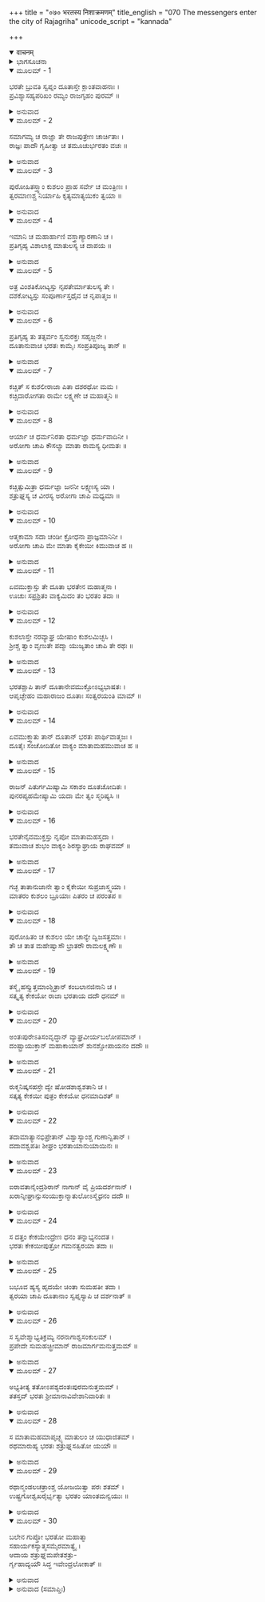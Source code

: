 +++
title = "०७० भरतस्य निशाक्रमणम्"
title_english = "070 The messengers enter the city of Rajagriha"
unicode_script = "kannada"

+++
<details open><summary>वाचनम्</summary>

<div class="audioEmbed"  caption="श्रीराम-हरिसीताराममूर्ति-घनपाठिभ्यां वचनम्" src="https://archive.org/download/Ramayana-recitation-Sriram-harisItArAmamUrti-Ghanapaati-v2/Kanda_2/Kanda_2_AYK-070-Bharathasya_Nishakramanam.mp3"></div>
</details>



<details><summary>ಭಾಗಸೂಚನಾ</summary>

ಅಯೋಧ್ಯೆಯ ದೂತರು ಭರತನಿಗೂ, ಭರತನ ಸೋದರಮಾವನಿಗೂ ಉಡುಗೊರೆಯ ವಸ್ತುಗಳನ್ನು ಅರ್ಪಿಸಿದುದು, ವಸಿಷ್ಠರ ಸಂದೇಶವನ್ನು ತಿಳಿಯಪಡಿಸಿದುದು, ಭರತನು ತಂದೆಯೇ ಮೊದಲಾದವರ ಕುಶಲವನ್ನು ಕೇಳಿ ತಾತನ ಅನುಮತಿಯನ್ನು ಪಡೆದು ಶತ್ರುಘ್ನನೋಡನೆ ಅಯೋಧ್ಯೆಗೆ ಹೊರಡುವುದು
</details>

<details open><summary>ಮೂಲಮ್ - 1</summary>

ಭರತೇ ಬ್ರುವತಿ ಸ್ವಪ್ನಂ ದೂತಾಸ್ತೇ ಕ್ಲಾಂತವಾಹನಾಃ ।  
ಪ್ರವಿಶ್ಯಾಸಹ್ಯಪರಿಖಂ ರಮ್ಯಂ ರಾಜಗೃಹಂ ಪುರಮ್ ॥
</details>

<details><summary>ಅನುವಾದ</summary>

ಈ ಪ್ರಕಾರ ಭರತನು ಮಿತ್ರರಿಗೆ ತನ್ನ ಸ್ವಪ್ನವೃತ್ತಾಂತವನ್ನು ತಿಳಿಸುತ್ತಿರುವಾಗ, ಬಳಲಿದ ಕುದುರೆಗಳಿಂದ ಬಂದ ಆ ದೂತರು ಆ ರಮಣೀಯ ರಾಜಗೃಹಪುರ ಪ್ರವೇಶಿಸಿದರು. ಸುತ್ತಲಿರುವ ಕಂದಕವನ್ನು ದಾಟುವುದು ಶತ್ರುಗಳಿಗೆ ಬಹಳ ಕಠಿಣವಾಗಿತ್ತು.॥1॥
</details>

<details open><summary>ಮೂಲಮ್ - 2</summary>

ಸಮಾಗಮ್ಯ ಚ ರಾಜ್ಞಾ ತೇ ರಾಜಪುತ್ರೇಣ ಚಾರ್ಚಿತಾಃ ।  
ರಾಜ್ಞಃ ಪಾದೌ ಗೃಹೀತ್ವಾ ಚ ತಮೂಚುರ್ಭರತಂ ವಚಃ ॥
</details>

<details><summary>ಅನುವಾದ</summary>

ನಗರಕ್ಕೆ ಬಂದ ಆ ದೂತರು ಕೇಕೆಯ ದೇಶದ ರಾಜನನ್ನು ಮತ್ತು ರಾಜಕುಮಾರನನ್ನು ಭೆಟ್ಟಿಯಾದರು ಹಾಗೂ ಅವರಿಬ್ಬರನ್ನೂ ಸತ್ಕರಿಸಿದರು. ಮತ್ತೆ ಅವರು ಭಾವೀರಾಜನಾದ ಭರತನ ಕಾಲು ಮುಟ್ಟಿ ಇಂತೆಂದರು.॥2॥
</details>

<details open><summary>ಮೂಲಮ್ - 3</summary>

ಪುರೋಹಿತಸ್ತ್ವಾಂ ಕುಶಲಂ ಪ್ರಾಹ ಸರ್ವೇ ಚ ಮಂತ್ರಿಣಃ ।  
ತ್ವರಮಾಣಶ್ಚ ನಿರ್ಯಾಹಿ ಕೃತ್ಯಮಾತ್ಯಯಿಕಂ ತ್ವಯಾ ॥
</details>

<details><summary>ಅನುವಾದ</summary>

ಕುಮಾರ! ಪುರೋಹಿತರು ಹಾಗೂ ಸಮಸ್ತ ಮಂತ್ರಿಗಳು ನಿಮ್ಮಲ್ಲಿ ಕುಶಲವನ್ನು ಕೇಳಿರುವರು. ಈಗ ನೀವು ಶೀಘ್ರವಾಗಿ ಇಲ್ಲಿಂದ ಹೊರಡಿರಿ. ಅಯೋಧ್ಯೆಯಲ್ಲಿ ನಿಮಗೆ ಅತ್ಯಂತ ಆವಶ್ಯಕ ಕಾರ್ಯವಿದೆ.॥3॥
</details>

<details open><summary>ಮೂಲಮ್ - 4</summary>

ಇಮಾನಿ ಚ ಮಹಾರ್ಹಾಣಿ ವಸ್ತ್ರಾಣ್ಯಾರಣಾನಿ ಚ ।  
ಪ್ರತಿಗೃಹ್ಯ ವಿಶಾಲಾಕ್ಷ ಮಾತುಲಸ್ಯ ಚ ದಾಪಯ ॥
</details>

<details><summary>ಅನುವಾದ</summary>

ವಿಶಾಲನೇತ್ರವುಳ್ಳ ರಾಜ ಕುಮಾರನೇ! ಈ ಅಮೂಲ್ಯವಾದ ವಸ್ತ್ರ-ಒಡವೆಗಳನ್ನು ನೀವು ಸ್ವತಃ ಸ್ವೀಕರಿಸಿರಿ ಮತ್ತು ನಿಮ್ಮ ಮಾವನವರಿಗೂ ಕೊಡಿರಿ.॥4॥
</details>

<details open><summary>ಮೂಲಮ್ - 5</summary>

ಅತ್ರ ವಿಂಶತಿಕೋಟ್ಯಸ್ತು ನೃಪತೇರ್ಮಾತುಲಸ್ಯ ತೇ ।  
ದಶಕೋಟ್ಯಸ್ತು ಸಂಪೂರ್ಣಾಸ್ತಥೈವ ಚ ನೃಪಾತ್ಮಜ ॥
</details>

<details><summary>ಅನುವಾದ</summary>

ರಾಜಕುಮಾರ! ಇಲ್ಲಿಗೆ ತಂದಿರುವ ಸಾಮಗ್ರಿಯಲ್ಲಿ ಇಪ್ಪತ್ತುಕೋಟಿಯ ಸಾಮಗ್ರಿಯು ನಿಮ್ಮ ತಾತನವರಾದ ಕೇಕಯ ನರೇಶನಿಗಾಗಿ ಇದೆ ಹಾಗೂ ಹತ್ತುಕೋಟಿಯ ವಸ್ತುಗಳು ನಿಮ್ಮ ಮಾವನವರಿಗಾಗಿ ಇದೆ.॥5॥
</details>

<details open><summary>ಮೂಲಮ್ - 6</summary>

ಪ್ರತಿಗೃಹ್ಯ ತು ತತ್ಸರ್ವಂ ಸ್ವನುರಕ್ತಃ ಸಹೃಜ್ಜನೇ ।  
ದೂತಾನುವಾಚ ಭರತಃ ಕಾಮೈಃ ಸಂಪ್ರತಿಪೂಜ್ಯ ತಾನ್ ॥
</details>

<details><summary>ಅನುವಾದ</summary>

ಅವೆಲ್ಲ ವಸ್ತುಗಳನ್ನು ಪಡೆದು ಮಾವನೇ ಆದಿ ಸುಹೃದರಲ್ಲಿ ಅನುರಾಗವುಳ್ಳ ಭರತನು ಅವರಿಗೆ ಹಂಚಿದನು. ಅನಂತರ ಇಚ್ಛಾನುಸಾರ ವಸ್ತುಗಳನ್ನು ಕೊಟ್ಟು, ದೂತರನ್ನು ಸತ್ಕರಿಸಿದ ಬಳಿಕ ಅವನು ಇಂತೆಂದನು.॥6॥
</details>

<details open><summary>ಮೂಲಮ್ - 7</summary>

ಕಚ್ಚಿತ್ ಸ ಕುಶಲೀರಾಜಾ ಪಿತಾ ದಶರಥೋ ಮಮ ।  
ಕಚ್ಚಿದಾರೋಗತಾ ರಾಮೇ ಲಕ್ಷ್ಮಣೇ ಚ ಮಹಾತ್ಮನಿ ॥
</details>

<details><summary>ಅನುವಾದ</summary>

ನಮ್ಮ ತಂದೆಯವರಾದ ಮಹಾರಾಜರು ಕ್ಷೇಮವಾಗಿದ್ದಾರೆ ತಾನೆ? ಮಹಾತ್ಮಾ ಶ್ರೀರಾಮ ಮತ್ತು ಲಕ್ಷ್ಮಣರು ನಿರೋಗಿಯಾಗಿರುವರಲ್ಲ.॥7॥
</details>

<details open><summary>ಮೂಲಮ್ - 8</summary>

ಆರ್ಯಾ ಚ ಧರ್ಮನಿರತಾ ಧರ್ಮಜ್ಞಾ ಧರ್ಮವಾದಿನೀ ।  
ಅರೋಗಾ ಚಾಪಿ ಕೌಸಲ್ಯಾ ಮಾತಾ ರಾಮಸ್ಯ ಧೀಮತಃ ॥
</details>

<details><summary>ಅನುವಾದ</summary>

ಧರ್ಮವನ್ನು ತಿಳಿದ, ಧರ್ಮವನ್ನೇ ಚರ್ಚಿಸುತ್ತಿರುವ ಬುದ್ಧಿವಂತಳಾದ ಶ್ರೀರಾಮ ಮಾತೆ ಆರ್ಯೆ ಕೌಸಲ್ಯೆಯು ಆರೋಗ್ಯವಾಗಿ ಇರುವಳಲ್ಲ.॥8॥
</details>

<details open><summary>ಮೂಲಮ್ - 9</summary>

ಕಚ್ಚಿತ್ಸುಮಿತ್ರಾ ಧರ್ಮಜ್ಞಾ ಜನನೀ ಲಕ್ಷ್ಮಣಸ್ಯ ಯಾ ।  
ಶತ್ರುಘ್ನಸ್ಯ ಚ ವೀರಸ್ಯ ಅರೋಗಾ ಚಾಪಿ ಮಧ್ಯಮಾ ॥
</details>

<details><summary>ಅನುವಾದ</summary>

ವೀರ ಲಕ್ಷ್ಮಣನ ಮತ್ತು ಶತ್ರುಘ್ನನ ಮಾತೆ ನನ್ನ ಮಧ್ಯಮತಾಯಿ ಧರ್ಮಜ್ಞಾ ಸುಮಿತ್ರೆಯು ಸ್ವಸ್ಥ ಮತ್ತು ಸುಖವಾಗಿರುವಳಲ್ಲ.॥9॥
</details>

<details open><summary>ಮೂಲಮ್ - 10</summary>

ಆತ್ಮಕಾಮಾ ಸದಾ ಚಂಡೀ ಕ್ರೋಧನಾ ಪ್ರಾಜ್ಞಮಾನಿನೀ ।  
ಅರೋಗಾ ಚಾಪಿ ಮೇ ಮಾತಾ ಕೈಕೇಯೀ ಕಿಮುವಾಚ ಹ ॥
</details>

<details><summary>ಅನುವಾದ</summary>

ಸದಾ ತನ್ನ ಸ್ವಾರ್ಥವನ್ನೇ ಸಿದ್ಧಗೊಳಿಸಲು ಬಯಸುವ, ತನ್ನನ್ನು ದೊಡ್ಡ ಬುದ್ಧಿವಂತಳೆಂದು ತಿಳಿದುಕೊಂಡ ಆ ಉಗ್ರಸ್ವಭಾವವುಳ್ಳ, ಕೋಪಶೀಲಾ ನನ್ನ ತಾಯಿ ಕೈಕೇಯಿಗೆ ಯಾವುದೇ ಕಷ್ಟವಿಲ್ಲ ತಾನೆ? ಅವಳು ಏನು ಹೇಳಿರುವಳು.॥10॥
</details>

<details open><summary>ಮೂಲಮ್ - 11</summary>

ಏವಮುಕ್ತಾಸ್ತು ತೇ ದೂತಾ ಭರತೇನ ಮಹಾತ್ಮನಾ ।  
ಊಚುಃ ಸಪ್ರಶ್ರಿತಂ ವಾಕ್ಯಮಿದಂ ತಂ ಭರತಂ ತದಾ ॥
</details>

<details><summary>ಅನುವಾದ</summary>

ಮಹಾತ್ಮಾ ಭರತನು ಹೀಗೆ ಕೇಳಿದಾಗ ದೂತರು ವಿನಯದಿಂದ ಅವನಲ್ಲಿ ಹೇಳಿದರು.॥11॥
</details>

<details open><summary>ಮೂಲಮ್ - 12</summary>

ಕುಶಲಾಸ್ತೇ ನರವ್ಯಾಘ್ರ ಯೇಷಾಂ ಕುಶಲಮಿಚ್ಛಸಿ ।  
ಶ್ರೀಶ್ಚ ತ್ವಾಂ ವೃಣುತೇ ಪದ್ಮಾ ಯುಜ್ಯತಾಂ ಚಾಪಿ ತೇ ರಥಃ ॥
</details>

<details><summary>ಅನುವಾದ</summary>

ಪುರುಷಸಿಂಹನೇ! ನಿಮಗೆ ಅಭಿಪ್ರೇತವಿರುವವರು ಸಕುಶಲರಾಗಿದ್ದಾರೆ. ಕೈಯಲ್ಲಿ ಕಮಲವನ್ನು ಧರಿಸಿದ ಲಕ್ಷ್ಮಿಯು ನಿಮ್ಮನ್ನು ವರಣ ಮಾಡುತ್ತಿರುವಳು. ಈಗ ಪ್ರಯಾಣಕ್ಕಾಗಿ ನಿಮ್ಮ ರಥ ಶೀಘ್ರವಾಗಿ ಸಿದ್ಧವಾಗಲೀ.॥12॥
</details>

<details open><summary>ಮೂಲಮ್ - 13</summary>

ಭರತಶ್ಚಾಪಿ ತಾನ್ ದೂತಾನೇವಮುಕ್ತೋಽಭ್ಯಭಾಷತಃ ।  
ಆಪೃಚ್ಛೇಹಂ ಮಹಾರಾಜಂ ದೂತಾಃ ಸಂತ್ವರಯಂತಿ ಮಾಮ್ ॥
</details>

<details><summary>ಅನುವಾದ</summary>

ಆ ದೂತರು ಹೀಗೆ ಹೇಳಿದಾಗ ಭರತನು ಹೇಳಿದನು - ಸರಿ, ‘ದೂತರು ನನ್ನನ್ನು ಶೀಘ್ರವಾಗಿ ಅಯೋಧ್ಯೆಗೆ ಹೊರಡಲು ಹೇಳುತ್ತಿದ್ದಾರೆ. ತಮ್ಮ ಅಪ್ಪಣೆ ಏನು?’ ಎಂದು ಮಹಾರಾಜರಲ್ಲಿ ನಾನು ಕೇಳುತ್ತೇನೆ.॥13॥
</details>

<details open><summary>ಮೂಲಮ್ - 14</summary>

ಏವಮುಕ್ತ್ವಾತು ತಾನ್ ದೂತಾನ್ ಭರತಃ ಪಾರ್ಥಿವಾತ್ಮಜಃ ।  
ದೂತೈಃ ಸಂಚೋದಿತೋ ವಾಕ್ಯಂ ಮಾತಾಮಹಮುವಾಚ ಹ ॥
</details>

<details><summary>ಅನುವಾದ</summary>

ದೂತರಲ್ಲಿ ಹೀಗೆ ಹೇಳಿ ರಾಜಕುಮಾರ ಭರತನು ಅವರಿಂದ ಪ್ರೇರಿತನಾಗಿ ತಾತನ ಬಳಿಗೆ ಹೋಗಿ ಹೇಳಿದನು.॥14॥
</details>

<details open><summary>ಮೂಲಮ್ - 15</summary>

ರಾಜನ್ ಪಿತುರ್ಗಮಿಷ್ಯಾಮಿ ಸಕಾಶಂ ದೂತಚೋದಿತಃ ।  
ಪುನರಪ್ಯಹಮೇಷ್ಯಾಮಿ ಯದಾ ಮೇ ತ್ವಂ ಸ್ಮರಿಷ್ಯಸಿ ॥
</details>

<details><summary>ಅನುವಾದ</summary>

ಮಹಾರಾಜರೇ! ದೂತರು ಹೇಳಿದಂತೆ ನಾನು ಈಗ ತಂದೆಯವರ ಬಳಿಗೆ ಹೋಗುತ್ತಿದ್ದೇನೆ. ಮತ್ತೆ ನೀವು ನೆನೆದಾಗ ನಾನು ಇಲ್ಲಿಗೆ ಬಂದುಬಿಡುವೆನು.॥15॥
</details>

<details open><summary>ಮೂಲಮ್ - 16</summary>

ಭರತೇನೈವಮುಕ್ತಸ್ತು ನೃಪೋ ಮಾತಾಮಹಸ್ತದಾ ।  
ತಮುವಾಚ ಶುಭಂ ವಾಕ್ಯಂ ಶಿರಸ್ಯಾಘ್ರಾಯ ರಾಘವಮ್ ॥
</details>

<details><summary>ಅನುವಾದ</summary>

ಭರತನು ಹೀಗೆ ಹೇಳಿದಾಗ ತಾತ ಕೇಕಯ ನರೇಶನು ಆಗ ಆ ರಘುಕುಲಭೂಷಣ ಭರತನ ಶಿರವನ್ನು ಆಘ್ರಾಣಿಸಿ ಈ ಶುಭವಚನವನ್ನು ಹೇಳಿದನು-॥16॥
</details>

<details open><summary>ಮೂಲಮ್ - 17</summary>

ಗಚ್ಛ ತಾತಾನುಜಾನೇ ತ್ವಾಂ ಕೈಕೇಯೀ ಸುಪ್ರಜಾಸ್ತ್ವಯಾ ।  
ಮಾತರಂ ಕುಶಲಂ ಬ್ರೂಯಾಃ ಪಿತರಂ ಚ ಪರಂತಪ ॥
</details>

<details><summary>ಅನುವಾದ</summary>

ಅಪ್ಪಾ! ಹೋಗು, ನಾನು ನಿನಗೆ ಅಪ್ಪಣೆ ಕೊಡುತ್ತೇನೆ. ನಿನ್ನನ್ನು ಪಡೆದು ಕೈಕೇಯಿಯು ಉತ್ತಮ ಸಂತಾನವುಳ್ಳವಳಾಗಿದ್ದಾಳೆ. ಪರಂತಪ ವೀರನೇ! ನೀನು ನಿನ್ನ ತಾಯಿ-ತಂದೆಯವರಲ್ಲಿ ಇಲ್ಲಿಯ ಕ್ಷೇಮ-ಸಮಾಚಾರ ಹೇಳು.॥17॥
</details>

<details open><summary>ಮೂಲಮ್ - 18</summary>

ಪುರೋಹಿತಂ ಚ ಕುಶಲಂ ಯೇ ಚಾನ್ಯೇ ದ್ವಿಜಸತ್ತಮಾಃ ।  
ತೌ ಚ ತಾತ ಮಹೇಷ್ವಾಸೌ ಭ್ರಾತರೌ ರಾಮಲಕ್ಷ್ಮಣೌ ॥
</details>

<details><summary>ಅನುವಾದ</summary>

ಮಗು ನಿಮ್ಮ ಪುರೋಹಿತರಲ್ಲಿ ಹಾಗೂ ಇತರ ಶ್ರೇಷ್ಠ ಬ್ರಾಹ್ಮಣರಲ್ಲಿಯೂ ನಮ್ಮ ಕುಶಲವನ್ನು ಹೇಳುವುದು. ಆ ಮಹಾಧನುರ್ಧರ ಶ್ರೀರಾಮ-ಲಕ್ಷ್ಮಣರಲ್ಲಿಯೂ ಇಲ್ಲಿಯ ಕ್ಷೇಮ-ಸಮಾಚಾರ ತಿಳಿಸುವುದು.॥18॥
</details>

<details open><summary>ಮೂಲಮ್ - 19</summary>

ತಸ್ಮೈ ಹಸ್ತ್ಯುತ್ತಮಾಂಶ್ಚಿತ್ರಾನ್ ಕಂಬಲಾನಜಿನಾನಿ ಚ ।  
ಸತ್ಕೃತ್ಯ ಕೇಕಯೋ ರಾಜಾ ಭರತಾಯ ದದೌ ಧನಮ್ ॥
</details>

<details><summary>ಅನುವಾದ</summary>

ಹೀಗೆ ಹೇಳಿ ಕೇಕೆಯ ನರೇಶನು ಭರತನನ್ನು ಸತ್ಕರಿಸಿ, ಅವನಿಗೆ ಬಹಳಷ್ಟು ಉತ್ತಮ ಆನೆಗಳನ್ನು, ಚಿತ್ರಿತವಾದ ರತ್ನಗಂಬಳಿಗಳನ್ನು, ಮೃಗಚರ್ಮ ಮತ್ತು ಅಪಾರ ಧನವನ್ನು ಕೊಟ್ಟನು.॥19॥
</details>

<details open><summary>ಮೂಲಮ್ - 20</summary>

ಅಂತಃಪುರೇಽತಿಸಂವೃದ್ಧಾನ್ ವ್ಯಾಘ್ರವೀರ್ಯಬಲೋಪಮಾನ್ ।  
ದಂಷ್ಟ್ರಾಯುಕ್ತಾನ್ ಮಹಾಕಾಯಾನ್ ಶುನಶ್ಚೋಪಾಯನಂ ದದೌ ॥
</details>

<details><summary>ಅನುವಾದ</summary>

ಅಂತಃಪುರದಲ್ಲೇ ಸಾಕಿ ಬೆಳೆಸಿದ, ಬಲ-ಪರಾಕ್ರಮದಲ್ಲಿ ಹುಲಿಯಂತಿದ್ದ, ದಾಡೆಹಲ್ಲುಗಳಿಂದ ಕೂಡಿದ, ವಿಶಾಲ ಕಾಯವಾಗಿದ್ದ ಅನೇಕ ನಾಯಿಗಳನ್ನು ಕೇಕಯ ನರೇಶನು ಭರತನಿಗೆ ಕಾಣಿಕೆಯಾಗಿ ನೀಡಿದನು.॥20॥
</details>

<details open><summary>ಮೂಲಮ್ - 21</summary>

ರುಕ್ಮನಿಷ್ಕಸಹಸ್ರೇ ದ್ವೇ ಷೋಡಶಾಶ್ವಶತಾನಿ ಚ ।  
ಸತ್ಕತ್ಯ ಕೇಕಯೀ ಪುತ್ರಂ ಕೇಕಯೋ ಧನಮಾದಿಶತ್ ॥
</details>

<details><summary>ಅನುವಾದ</summary>

ಎರಡುಸಾವಿರ ಚಿನ್ನದ ನಾಣ್ಯಗಳು, ಸಾವಿರದ ಆರು ನೂರು ಕುದುರೆಗಳನ್ನು ಕೊಟ್ಟನು. ಹೀಗೆ ಕೇಕೆಯನರೇಶನು ಕೈಕೇಯೀ ಕುಮಾರ ಭರತನಿಗೆ ಸತ್ಕಾರಪೂರ್ವಕ ಬಹಳಷ್ಟು ಧನವನ್ನು ನೀಡಿದನು.॥21॥
</details>

<details open><summary>ಮೂಲಮ್ - 22</summary>

ತದಾಮಾತ್ಯಾನಭಿಪ್ರೇತಾನ್ ವಿಶ್ವಾಸ್ಯಾಂಶ್ಚ ಗುಣಾನ್ವಿತಾನ್ ।  
ದದಾವಶ್ವಪತಿಃ ಶೀಘ್ರಂ ಭರತಾಯಾನುಯಾಯಿನಃ ॥
</details>

<details><summary>ಅನುವಾದ</summary>

ಆಗ ಕೈಕೆಯನರೇಶ ಅಶ್ವಪತಿಯು ತನಗೆ ಬೇಕಾದ, ವಿಶ್ವಾಸಪಾತ್ರ, ಗುಣವಂತ ಮಂತ್ರಿಗಳನ್ನು ಭರತನೊಂದಿಗೆ ಹೋಗಲು ಆಜ್ಞಾಪಿಸಿದನು.॥22॥
</details>

<details open><summary>ಮೂಲಮ್ - 23</summary>

ಐರಾವತಾನೈಂದ್ರಶಿರಾನ್ ನಾಗಾನ್ ವೈ ಪ್ರಿಯದರ್ಶನಾನ್ ।  
ಖರಾನ್ಶೀಘ್ರಾನ್ಸುಸಂಯುಕ್ತಾನ್ಮಾತುಲೋಽಸ್ಮೈಧನಂ ದದೌ ॥
</details>

<details><summary>ಅನುವಾದ</summary>

ಭರತನ ಮಾವನೂ ಅವನಿಗೆ ಉಡುಗೊರೆಯಾಗಿ ಇರಾವಾನ್ ಪರ್ವತ ಮತ್ತು ಇಂದ್ರಶಿರ ಎಂಬ ಸ್ಥಾನಗಳಲ್ಲಿ ಹುಟ್ಟಿದ ಅನೇಕ ಸುಂದರ ಆನೆಗಳನ್ನು ಹಾಗೂ ವೇಗವಾಗಿ ನಡೆಯುವ ಹೇಸರಕತ್ತೆಗಳನ್ನು ಕೊಟ್ಟನು.॥23॥
</details>

<details open><summary>ಮೂಲಮ್ - 24</summary>

ಸ ದತ್ತಂ ಕೇಕಯೇಂದ್ರೇಣ ಧನಂ ತನ್ನಾಭ್ಯನಂದತ ।  
ಭರತಃ ಕೇಕಯೀಪುತ್ರೋ ಗಮನತ್ವರಯಾ ತದಾ ॥
</details>

<details><summary>ಅನುವಾದ</summary>

ಆಗ ಹೊರಡುವ ಅವಸರವಿದ್ದ ಕಾರಣ ಕೈಕಯೀಪುತ್ರ ಭರತನು ಕೇಕಯರಾಜನು ಕೊಡ ಮಾಡಿದ ಆ ಧನದ ಕುರಿತು ಅಭಿವಂದಿಸಲಿಲ್ಲ.॥24॥
</details>

<details open><summary>ಮೂಲಮ್ - 25</summary>

ಬಭೂವ ಹ್ಯಸ್ಯ ಹೃದಯೇ ಚಿಂತಾ ಸುಮಹತೀ ತದಾ ।  
ತ್ವರಯಾ ಚಾಪಿ ದೂತಾನಾಂ ಸ್ವಪ್ನಸ್ಯಾಪಿ ಚ ದರ್ಶನಾತ್ ॥
</details>

<details><summary>ಅನುವಾದ</summary>

ಆ ಸಮಯದಲ್ಲಿ ಅವನ ಹೃದಯದಲ್ಲಿ ಭಾರೀ ಚಿಂತೆ ತುಂಬಿತ್ತು. ಒಂದು, ದೂತರು ತಕ್ಷಣ ಅಲ್ಲಿಂದ ಹೊರಡಲು ಅವಸರಪಡಿಸುತ್ತಿದ್ದಾರೆ. ಇನ್ನೊಂದು, ದುಃಸ್ವಪ್ನದರ್ಶನ ಈ ಕಾರಣಗಳಿಂದ ಚಿಂತಿತನಾಗಿದ್ದನು.॥25॥
</details>

<details open><summary>ಮೂಲಮ್ - 26</summary>

ಸ ಸ್ವವೇಶ್ಮಾಭ್ಯತಿಕ್ರಮ್ಯ ನರನಾಗಾಶ್ವಸಂಕುಲಮ್ ।  
ಪ್ರಪೇದೇ ಸುಮಹಚ್ಛ್ರೀಮಾನ್ ರಾಜಮಾರ್ಗಮನುತ್ತಮಮ್ ॥
</details>

<details><summary>ಅನುವಾದ</summary>

ಅವರು ಪ್ರಯಾಣದ ಸಿದ್ಧತೆಯಲ್ಲಿ ತಮ್ಮ ನಿವಾಸಸ್ಥಾನಕ್ಕೆ ಹೋದರು. ಮತ್ತೆ ಅಲ್ಲಿಂದ ಹೊರಟು ಜನರು, ಆನೆಗಳು, ಕುದುರೆಗಳಿಂದ ತುಂಬಿದ ಪರಮೋತ್ತಮ ರಾಜಬೀದಿಗೆ ಬಂದರು. ಆಗ ಭರತನಲ್ಲಿ ಬಹಳ ಸಂಪತ್ತು ಒಟ್ಟುಗೂಡಿತ್ತು.॥26॥
</details>

<details open><summary>ಮೂಲಮ್ - 27</summary>

ಅಭ್ಯತೀತ್ಯ ತತೋಽಪಶ್ಯದಂತಃಪುರಮನುತ್ತಮಮ್ ।  
ತತಸ್ತದ್ ಭರತಃ ಶ್ರೀಮಾನಾವಿವೇಶಾನಿವಾರಿತಃ ॥
</details>

<details><summary>ಅನುವಾದ</summary>

ರಾಜಮಾರ್ಗವನ್ನು ದಾಟಿ ಶ್ರೀಮಾನ್ ಭರತನು ಅರಮನೆಯ ಪರಮೋತ್ತಮ ಅಂತಃಪುರವನ್ನು ಅಡೆ-ತಡೆಗಳಿಲ್ಲದೆ ಪ್ರವೇಶಿಸಿದನು.॥27॥
</details>

<details open><summary>ಮೂಲಮ್ - 28</summary>

ಸ ಮಾತಾಮಹಮಾಪೃಚ್ಛ್ಯ ಮಾತುಲಂ ಚ ಯುಧಾಜಿತಮ್ ।  
ರಥಮಾರುಹ್ಯ ಭರತಃ ಶತ್ರುಘ್ನಸಹಿತೋ ಯಯೌ ॥
</details>

<details><summary>ಅನುವಾದ</summary>

ಅಲ್ಲಿ ತಾತ, ಅಜ್ಜಿ, ಮಾವ ಯುಧಾಜಿತ್ತು ಮತ್ತು ಸೋದರತ್ತೆ ಇವರಿಂದ ಬೀಳ್ಕೊಂಡು ಶತ್ರುಘ್ನನೊಡನೆ ರಥಾರೂಢನಾಗಿ ಪ್ರಯಾಣ ಪ್ರಾರಂಭಿಸಿದನು.॥28॥
</details>

<details open><summary>ಮೂಲಮ್ - 29</summary>

ರಥಾನ್ಮಂಡಲಚತ್ರಾಂಶ್ಚ ಯೋಜಯಿತ್ವಾ ಪರಃ ಶತಮ್ ।  
ಉಷ್ಟ್ರಗೋಶ್ವಖರೈರ್ಭೃತ್ಯಾ ಭರತಂ ಯಾಂತಮನ್ವಯುಃ ॥
</details>

<details><summary>ಅನುವಾದ</summary>

ನೂರಕ್ಕಿಂತಲೂ ಹೆಚ್ಚಾದ ರಥಗಳು, ಒಂಟೆ, ಎತ್ತು, ಕುದುರೆ, ಹೇಸರಗತ್ತೆ ಹೂಡಿದ ಬಂಡಿಗಳು, ಸೇವಕರು ಭರತನನ್ನು ಅನುಸರಿಸಿದವು.॥29॥
</details>

<details open><summary>ಮೂಲಮ್ - 30</summary>

ಬಲೇನ ಗುಪ್ತೋ ಭರತೋ ಮಹಾತ್ಮಾ  
ಸಹಾರ್ಯಕಸ್ಯಾತ್ಮಸಮೈರಮಾತ್ಯೈ ।  
ಆದಾಯ ಶತ್ರುಘ್ನಮಪೇತಶತ್ರು-  
ರ್ಗೃಹಾದ್ಯಯೌ ಸಿದ್ಧ ಇವೇಂದ್ರಲೋಕಾತ್ ॥
</details>

<details><summary>ಅನುವಾದ</summary>

ಶತ್ರುಹೀನ ಮಹಾಮನಾ ಭರತನು ತನ್ನ ಮತ್ತು ಮಾವನ ಸೈನ್ಯದಿಂದ ಸುರಕ್ಷಿತವಾಗಿ ಶತ್ರುಘ್ನನನ್ನು ರಥದಲ್ಲಿ ತನ್ನೊಂದಿಗೆ ಕುಳ್ಳಿರಿಸಿಕೊಂಡು, ತಾತನಿಗೆ ಸಮಾನರಾದ ಮಾನನೀಯ ಮಂತ್ರಿಗಳೊಂದಿಗೆ ಮಾವನ ಮನೆಯಿಂದ ಹೊರಟನು. ಯಾರೋ ಸಿದ್ಧಪುರುಷನು ಇಂದ್ರಲೋಕದಿಂದ ಬೇರೆ ಲೋಕಕ್ಕೆ ಹೋಗುತ್ತಿರುವನೋ ಎಂಬಂತೆ ಅವನು ಹೊರಟನು.॥30॥
</details>

<details><summary>ಅನುವಾದ (ಸಮಾಪ್ತಿಃ)</summary>

ಶ್ರೀವಾಲ್ಮೀಕಿ ವಿರಚಿತ ಆರ್ಷರಾಮಾಯಣ ಆದಿಕಾವ್ಯದ ಅಯೋಧ್ಯಾಕಾಂಡದಲ್ಲಿ ಎಪ್ಪತ್ತನೆಯ ಸರ್ಗ ಪೂರ್ಣವಾಯಿತು.॥70॥
</details>
